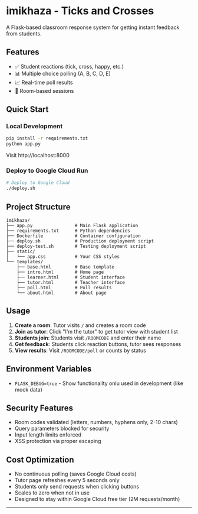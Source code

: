 # imikhaza - Ticks and Crosses

A Flask-based classroom response system for getting instant feedback from students.

## Features
- ✅ Student reactions (tick, cross, happy, etc.)
- 📊 Multiple choice polling (A, B, C, D, E)
- 📈 Real-time poll results
- 🎯 Room-based sessions

## Quick Start

### Local Development
```bash
pip install -r requirements.txt
python app.py
```
Visit http://localhost:8000

### Deploy to Google Cloud Run
```bash
# Deploy to Google Cloud
./deploy.sh

```

## Project Structure
```
imikhaza/
├── app.py                # Main Flask application
├── requirements.txt      # Python dependencies  
├── Dockerfile            # Container configuration
├── deploy.sh             # Production deployment script
├── deploy-test.sh        # Testing deployment script
├── static/
│   └── app.css           # Your CSS styles
└── templates/
    ├── base.html         # Base template
    ├── intro.html        # Home page
    ├── learner.html      # Student interface
    ├── tutor.html        # Teacher interface
    ├── poll.html         # Poll results
    └── about.html        # About page
```

## Usage

1. **Create a room**: Tutor visits `/` and creates a room code
2. **Join as tutor**: Click "I'm the tutor" to get tutor view with student list
3. **Students join**: Students visit `/ROOMCODE` and enter their name
4. **Get feedback**: Students click reaction buttons, tutor sees responses
5. **View results**: Visit `/ROOMCODE/poll` or counts by status

## Environment Variables

- `FLASK_DEBUG=true` - Show functionailty onlu used in development (like mock data)

## Security Features

- Room codes validated (letters, numbers, hyphens only, 2-10 chars)
- Query parameters blocked for security
- Input length limits enforced
- XSS protection via proper escaping

## Cost Optimization

- No continuous polling (saves Google Cloud costs)
- Tutor page refreshes every 5 seconds only
- Students only send requests when clicking buttons
- Scales to zero when not in use
- Designed to stay within Google Cloud free tier (2M requests/month)

---
